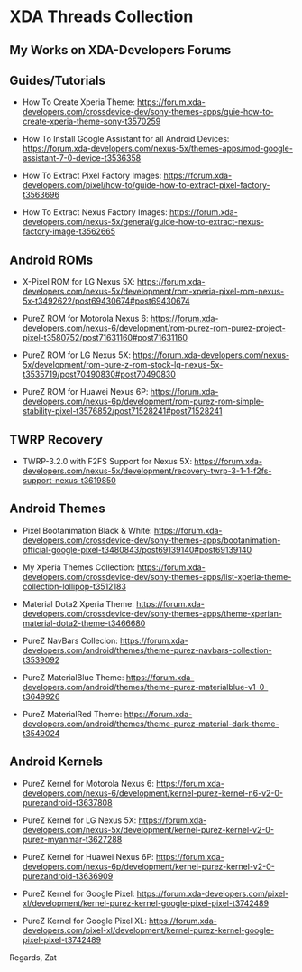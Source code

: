 # XDA Threads Collection

## My Works on XDA-Developers Forums

## Guides/Tutorials
- How To Create Xperia Theme:
  https://forum.xda-developers.com/crossdevice-dev/sony-themes-apps/guie-how-to-create-xperia-theme-sony-t3570259

- How To Install Google Assistant for all Android Devices:
  https://forum.xda-developers.com/nexus-5x/themes-apps/mod-google-assistant-7-0-device-t3536358

- How To Extract Pixel Factory Images:
  https://forum.xda-developers.com/pixel/how-to/guide-how-to-extract-pixel-factory-t3563696

- How To Extract Nexus Factory Images:
  https://forum.xda-developers.com/nexus-5x/general/guide-how-to-extract-nexus-factory-image-t3562665


## Android ROMs
- X-Pixel ROM for LG Nexus 5X:
  https://forum.xda-developers.com/nexus-5x/development/rom-xperia-pixel-rom-nexus-5x-t3492622/post69430674#post69430674

- PureZ ROM for Motorola Nexus 6:
  https://forum.xda-developers.com/nexus-6/development/rom-purez-rom-purez-project-pixel-t3580752/post71631160#post71631160

- PureZ ROM for LG Nexus 5X:
  https://forum.xda-developers.com/nexus-5x/development/rom-pure-z-rom-stock-lg-nexus-5x-t3535719/post70490830#post70490830

- PureZ ROM for Huawei Nexus 6P:
  https://forum.xda-developers.com/nexus-6p/development/rom-purez-rom-simple-stability-pixel-t3576852/post71528241#post71528241

## TWRP Recovery
- TWRP-3.2.0 with F2FS Support for Nexus 5X:
  https://forum.xda-developers.com/nexus-5x/development/recovery-twrp-3-1-1-f2fs-support-nexus-t3619850

## Android Themes
- Pixel Bootanimation Black & White:
  https://forum.xda-developers.com/crossdevice-dev/sony-themes-apps/bootanimation-official-google-pixel-t3480843/post69139140#post69139140

- My Xperia Themes Collection:
  https://forum.xda-developers.com/crossdevice-dev/sony-themes-apps/list-xperia-theme-collection-lollipop-t3512183

- Material Dota2 Xperia Theme:
  https://forum.xda-developers.com/crossdevice-dev/sony-themes-apps/theme-xperian-material-dota2-theme-t3466680

- PureZ NavBars Collecion:
  https://forum.xda-developers.com/android/themes/theme-purez-navbars-collection-t3539092

- PureZ MaterialBlue Theme:
  https://forum.xda-developers.com/android/themes/theme-purez-materialblue-v1-0-t3649926

- PureZ MaterialRed Theme:
  https://forum.xda-developers.com/android/themes/theme-purez-material-dark-theme-t3549024

## Android Kernels
- PureZ Kernel for Motorola Nexus 6:
  https://forum.xda-developers.com/nexus-6/development/kernel-purez-kernel-n6-v2-0-purezandroid-t3637808

- PureZ Kernel for LG Nexus 5X:
  https://forum.xda-developers.com/nexus-5x/development/kernel-purez-kernel-v2-0-purez-myanmar-t3627288

- PureZ Kernel for Huawei Nexus 6P:
  https://forum.xda-developers.com/nexus-6p/development/kernel-purez-kernel-v2-0-purezandroid-t3636909

- PureZ Kernel for Google Pixel:
  https://forum.xda-developers.com/pixel-xl/development/kernel-purez-kernel-google-pixel-pixel-t3742489

- PureZ Kernel for Google Pixel XL:
  https://forum.xda-developers.com/pixel-xl/development/kernel-purez-kernel-google-pixel-pixel-t3742489

Regards,
Zat
